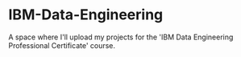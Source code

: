# IBM-Data-Engineering
A space where I'll upload my projects for the 'IBM Data Engineering Professional Certificate' course.
